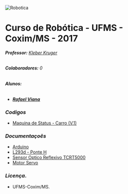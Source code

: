 
![Robotica](http://3.bp.blogspot.com/-YBfjQDZYWJw/TbjPWgriNSI/AAAAAAAACQc/qkVk75QqfDw/s1600/banner_robotica.jpg)

# Curso de Robótica - UFMS - Coxim/MS - 2017
###### __Professor:__  [Kleber Kruger](https://github.com/kleberkruger)

###### __Colaboradores:__ 0

###### __Alunos:__
- ___[Rafael Viana](https://github.com/rafaelgov95)___



 

### *__Codigos__*
* [Maquina de Status - Carro (V.1)](https://github.com/rafaelgov95/Robotica/blob/master/carro-seguidor-de-linha/carro-seguidor-de-linha-v1.ino)

### *__Documentaçoẽs__*
* [Arduino](https://www.arduino.cc/)
* [L293d - Ponte H ](http://labdegaragem.com/profiles/blogs/tutorial-de-como-utilizar-motor-dc-com-l293d-ponte-h-e-arduino)
* [Sensor Optico Reflexivo TCRT5000](http://www.arduinoecia.com.br/2013/10/sensor-optico-reflexivo-tcrt5000.html)
* [Motor Servo](http://labdegaragem.com/profiles/blogs/tutorial-arduino-com-servomotor)

### *__Licença__*.

* UFMS-Coxim/MS.

